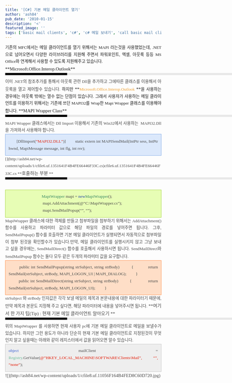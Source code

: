 ```yaml
---
title: '[C#] 기본 메일 클라이언트 열기'
author: 'ash84'
pub_date: '2010-01-15'
description: '<'
featured_image: ''
tags: ['basic mail clients', 'c#', 'c# 메일 보내기', 'call basic mail clients', 'dev', 'mapi', 'MAPI Wrapper', 'mapi32', '메일 보내기']
---
```



<div style="LINE-HEIGHT: 2">  
<div>  
<div style="LINE-HEIGHT: 1.7">  
<div style="TEXT-ALIGN: justify">  
<div>  
<div style="LINE-HEIGHT: 1.7">  
<div>  
<div style="LINE-HEIGHT: 1.7">  
<div style="TEXT-ALIGN: justify">  
</div><span style="FONT-SIZE: 11pt">  
<div style="TEXT-ALIGN: justify"><span class="Apple-style-span" style="FONT-FAMILY: Dotum"><span style="FONT-SIZE: 10pt">기존의 MFC에서는 메일 클라이언트를 열기 위해서는 MAPI 라는것을 사용했었는데, .NET으로 넘어오면서 다양한 라이브러리를 지원해 주면서 파워포인트, 엑셀, 아웃룩 등등 MS Office와 연계해서 사용할 수 있도록 지원해주고 있습니다. </span></span></div><span style="FONT-FAMILY: Dotum">  
<div style="TEXT-ALIGN: justify">  
</div>**<span style="FONT-SIZE: 11pt">Microsoft.Office.Interop.Outlook</span>**<div>  
<div style="BORDER-LEFT: #000000 200px solid; PADDING-BOTTOM: 3px; BACKGROUND-COLOR: #e8e8e8; PADDING-LEFT: 6px; WIDTH: 690px; PADDING-RIGHT: 6px; FONT: bold 1pt/1 나눔고딕, Sans-serif; MARGIN-BOTTOM: 10px; HEIGHT: 1px; COLOR: #fff; PADDING-TOP: 3px"><span style="FONT-SIZE: 11pt"><span style="FONT-SIZE: 10pt"><span style="FONT-SIZE: 11pt"><span style="FONT-SIZE: 10pt"><span style="FONT-SIZE: 10pt"><span style="FONT-FAMILY: Batang"><span style="FONT-SIZE: 11pt"><span style="FONT-SIZE: 1pt"></span></span></span></span></span></span></span></span></div>  
<div style="LINE-HEIGHT: 1.7">  
<div style="TEXT-ALIGN: justify"><span style="FONT-FAMILY: Dotum"><font color="#474747"><span style="FONT-SIZE: 11pt"><span style="FONT-SIZE: 10pt">이미 .NET의 참조추가를 통해서 아웃룩 관련 Dll을 추가하고 그에따른 클래스를 이용해서 아웃룩을 열고 제어할수 있습니다. ﻿</span></span></font><span style="FONT-SIZE: 10pt"><font color="#474747"><span style="FONT-SIZE: 11pt"><span style="FONT-SIZE: 10pt">﻿</span></span></font><span style="FONT-FAMILY: Dotum"><font color="#474747"><span style="FONT-SIZE: 11pt"><span style="FONT-SIZE: 10pt">﻿</span></span></font></span></span></span><span style="FONT-SIZE: 11pt"><span style="FONT-SIZE: 10pt">하지만 </span>**<font color="#ec9c2c"><span style="FONT-SIZE: 10pt">Microsoft.Office.Interop.Outlook </span></font>**<span style="FONT-SIZE: 10pt">을 사용하는 경우에는 아웃룩 밖에는 열수 없는 단점이 있습니다. 그래서 사용자가 사용하는 메일 클라이언트를 이용하기 위해서는 기존에 쓰던 MAPI32를 Wrap한 Mapi Wrapper 클래스를 이용해야 합니다. </span></span>**<span style="FONT-SIZE: 11pt">MAPI Wrapper Class</span>**

</div>  
<div style="TEXT-ALIGN: justify">  
<div>  
<div style="BORDER-LEFT: #000000 200px solid; PADDING-BOTTOM: 3px; BACKGROUND-COLOR: #e8e8e8; PADDING-LEFT: 6px; WIDTH: 690px; PADDING-RIGHT: 6px; FONT: bold 1pt/1 나눔고딕, Sans-serif; MARGIN-BOTTOM: 10px; HEIGHT: 1px; COLOR: #fff; PADDING-TOP: 3px"><span style="FONT-SIZE: 11pt"><span style="FONT-SIZE: 10pt"><span style="FONT-SIZE: 11pt"><span style="FONT-SIZE: 10pt"><span style="FONT-SIZE: 10pt"><span style="FONT-FAMILY: Batang"><span style="FONT-SIZE: 11pt"><span style="FONT-SIZE: 1pt"></span></span></span></span></span></span></span></span></div>  
<div style="LINE-HEIGHT: 1.7"><span style="FONT-FAMILY: Dotum"><font color="#474747"><span style="FONT-SIZE: 11pt"><span style="FONT-SIZE: 10pt">MAPI </span></span><span style="FONT-SIZE: 11pt"><span style="FONT-SIZE: 11pt"><span style="FONT-SIZE: 10pt">Wrapper 클래스에서는 Dll Import 이용해서 기존의 Win32에서 사용하는 ﻿</span></span></span></font><span style="FONT-SIZE: 10pt"><font color="#474747"><span style="FONT-SIZE: 11pt"><span style="FONT-SIZE: 11pt"><span style="FONT-SIZE: 10pt">﻿</span></span></span></font><span style="FONT-FAMILY: Dotum"><font color="#474747"><span style="FONT-SIZE: 11pt"><span style="FONT-SIZE: 11pt"><span style="FONT-SIZE: 10pt">﻿</span></span></span></font><span style="FONT-SIZE: 10pt"><font color="#474747"><span style="FONT-SIZE: 11pt"><span style="FONT-SIZE: 11pt"><span style="FONT-SIZE: 10pt">﻿ MAPI32.Dll 을 가져와서 사용해야 합니다. </span></span></span><div class="txc-textbox" style="BORDER-BOTTOM: #79a5e4 1px solid; BORDER-LEFT: #79a5e4 1px solid; PADDING-BOTTOM: 10px; BACKGROUND-COLOR: #dbe8fb; PADDING-LEFT: 10px; PADDING-RIGHT: 10px; BORDER-TOP: #79a5e4 1px solid; BORDER-RIGHT: #79a5e4 1px solid; PADDING-TOP: 10px"><span style="FONT-SIZE: 11pt">       <span style="FONT-SIZE: 10pt">[DllImport(<font color="#e31600">“MAPI32.DLL”</font>)]</span></span>  
<span style="FONT-SIZE: 11pt"><span style="FONT-SIZE: 10pt">        static extern int MAPISendMail(IntPtr sess, IntPtr hwnd, MapiMessage message, int flg, int rsv);</span></span>  
</div>  
[](http://ash84.net/wp-content/uploads/1/cfile6.uf.1351641F4B4FE66446F33C.cs)cfile6.uf.1351641F4B4FE66446F33C.cs  
**<span style="FONT-SIZE: 11pt"><span style="FONT-SIZE: 11pt">호출하는 부분 </span></span>**<div>  
<div style="BORDER-LEFT: #000000 200px solid; PADDING-BOTTOM: 3px; BACKGROUND-COLOR: #e8e8e8; PADDING-LEFT: 6px; WIDTH: 690px; PADDING-RIGHT: 6px; FONT: bold 1pt/1 나눔고딕, Sans-serif; MARGIN-BOTTOM: 10px; HEIGHT: 1px; COLOR: #fff; PADDING-TOP: 3px"><span style="FONT-SIZE: 11pt"><span style="FONT-SIZE: 10pt"><span style="FONT-SIZE: 11pt"><span style="FONT-SIZE: 10pt"><span style="FONT-SIZE: 10pt"><span style="FONT-FAMILY: Batang"><span style="FONT-SIZE: 11pt"><span style="FONT-SIZE: 1pt"></span></span></span></span></span></span></span></span></div>  
<div style="LINE-HEIGHT: 1.7"> </div></div></font></span></span></span></span></div></div></div></div></div></span></span></div></div></div></div></div></div></div></div>  
<div style="LINE-HEIGHT: 2">  
<div>  
<div style="LINE-HEIGHT: 1.7">  
<div style="TEXT-ALIGN: justify">  
<div>  
<div style="LINE-HEIGHT: 1.7">  
<div>  
<div style="LINE-HEIGHT: 1.7"><span style="FONT-SIZE: 11pt"><span style="FONT-FAMILY: Dotum"><span style="FONT-FAMILY: Dotum"><span style="FONT-SIZE: 10pt"><span style="FONT-FAMILY: Dotum"><span style="FONT-SIZE: 10pt"><font color="#474747"><span style="FONT-FAMILY: Dotum"><span style="FONT-SIZE: 10pt"><span style="FONT-FAMILY: Dotum"><span style="FONT-SIZE: 10pt"><font color="#474747"><span style="FONT-SIZE: 11pt"><font color="#318561">  
<div class="txc-textbox" style="BORDER-BOTTOM: #9fd331 1px solid; BORDER-LEFT: #9fd331 1px solid; PADDING-BOTTOM: 10px; BACKGROUND-COLOR: #e7fdb5; PADDING-LEFT: 10px; PADDING-RIGHT: 10px; BORDER-TOP: #9fd331 1px solid; BORDER-RIGHT: #9fd331 1px solid; PADDING-TOP: 10px">  
<div style="LINE-HEIGHT: 2">  
<div>  
<div style="LINE-HEIGHT: 1.7">  
<div style="TEXT-ALIGN: justify">  
<div>  
<div style="LINE-HEIGHT: 1.7">  
<div>  
<div style="LINE-HEIGHT: 1.7"><span style="FONT-SIZE: 11pt"><span style="FONT-FAMILY: Dotum"><span style="FONT-FAMILY: Dotum"><span style="FONT-SIZE: 10pt"><span style="FONT-FAMILY: Dotum"><span style="FONT-SIZE: 10pt"><font color="#474747"><span style="FONT-FAMILY: Dotum"><span style="FONT-SIZE: 10pt"><span style="FONT-FAMILY: Dotum"><span style="FONT-SIZE: 10pt"><font color="#474747"><span style="FONT-SIZE: 11pt"><font color="#318561"><span style="FONT-SIZE: 10pt">                              </span><span style="FONT-SIZE: 10pt"><span style="FONT-SIZE: 10pt">  </span><span style="FONT-SIZE: 10pt">MapiWrapper </span></span></font><span style="FONT-SIZE: 10pt"><span style="FONT-SIZE: 10pt">mapi = </span></span></span><font color="#193da9"><font size="+0"><span style="FONT-SIZE: 11pt"><span style="FONT-SIZE: 10pt"><span style="FONT-SIZE: 10pt">new</span></span></span></font><span style="FONT-SIZE: 11pt"><span style="FONT-SIZE: 10pt"><span style="FONT-SIZE: 10pt"></span></span></span></font><span style="FONT-SIZE: 11pt"><font color="#318561"><span style="FONT-SIZE: 10pt"><span style="FONT-SIZE: 10pt">MapiWrapper</span></span></font><span style="FONT-SIZE: 10pt"><span style="FONT-SIZE: 10pt">();</span></span></span></font></span></span></span></span></font></span></span></span></span></span></span></div></div></div></div></div></div></div></div>  
<div style="TEXT-ALIGN: center; LINE-HEIGHT: 2">  
<div>  
<div style="LINE-HEIGHT: 1.7">  
<div style="TEXT-ALIGN: justify">  
<div>  
<div style="LINE-HEIGHT: 1.7">  
<div>  
<div style="LINE-HEIGHT: 1.7"><span style="FONT-FAMILY: Dotum"><span style="FONT-SIZE: 10pt"><span style="FONT-FAMILY: Dotum"><span style="FONT-SIZE: 10pt"><font color="#474747"><span style="FONT-SIZE: 11pt"><span style="FONT-SIZE: 10pt"><span style="FONT-SIZE: 10pt">                                 </span><span style="FONT-SIZE: 10pt">mapi.AddAttachment(@”C:\MapiWrapper.cs”);</span></span></span></font></span></span></span></span></div>  
<div style="LINE-HEIGHT: 1.7"><span style="FONT-FAMILY: Dotum"><span style="FONT-SIZE: 10pt"><span style="FONT-FAMILY: Dotum"><span style="FONT-SIZE: 10pt"><font color="#474747"><span style="FONT-SIZE: 11pt"><span style="FONT-SIZE: 10pt"><span style="FONT-SIZE: 10pt">                               </span><span style="FONT-SIZE: 10pt">  mapi.SendMailPopup(“”, “”);</span></span></span></font></span></span></span></span></div></div></div></div></div></div></div></div></div></font></span></font></span></span></span></span><span style="FONT-FAMILY: Dotum"><span style="FONT-SIZE: 10pt"><span style="FONT-FAMILY: Dotum"><span style="FONT-SIZE: 10pt"><font color="#474747">  
</font></span></span></span></span></font></span></span></span></span></span></span></div></div></div></div></div></div></div></div>  
<div style="LINE-HEIGHT: 2"><span style="FONT-SIZE: 11pt"><span style="FONT-FAMILY: Dotum">  
<div>  
<div style="LINE-HEIGHT: 1.7">  
<div style="TEXT-ALIGN: justify">  
<div>  
<div style="LINE-HEIGHT: 1.7"><span style="FONT-FAMILY: Dotum"><span style="FONT-SIZE: 10pt"><span style="FONT-FAMILY: Dotum"><span style="FONT-SIZE: 10pt"><font color="#474747">  
<div>  
<div style="LINE-HEIGHT: 1.7"><span style="FONT-SIZE: 11pt"><span style="FONT-FAMILY: Dotum"><span style="FONT-SIZE: 10pt">MapiWrapper 클래스에 대한 객체를 만들고 첨부파일을 첨부하기 위해서는 AddAttachment() 함수를 사용하고 파라미터 값으로 해당 파일의 경로를 넣어주면 됩니다. 그후, SendMailPopup() 함수를 호출하면 기본 메일 클라이언트가 실행되면서 자동적으로 첨부파일이 첨부 된것을 확인할수가 있습니다.</span></span></span><span style="FONT-SIZE: 11pt"><span style="FONT-FAMILY: Dotum"><span style="FONT-SIZE: 10pt">만약, 메일 클라이언트를 실행시키지 않고 그냥 보내고 싶을 경우에는, SendMailDirect() 함수를 호출해서 사용하시면 됩니다. SendMailDirect와 SendMailPopup 함수는 둘다 모두 같은 두개의 파라미터 값을 요구합니다.</span> </span></span>  
     

<div class="txc-textbox" style="BORDER-BOTTOM: #fe8943 1px solid; BORDER-LEFT: #fe8943 1px solid; PADDING-BOTTOM: 10px; BACKGROUND-COLOR: #fedec7; PADDING-LEFT: 10px; PADDING-RIGHT: 10px; BORDER-TOP: #fe8943 1px solid; BORDER-RIGHT: #fe8943 1px solid; PADDING-TOP: 10px">  
<div style="LINE-HEIGHT: 1.7">        public int SendMailPopup(string strSubject, string strBody)  
         {  
           return SendMail(strSubject, strBody, MAPI_LOGON_UI | MAPI_DIALOG);  
         }</div>  
<div style="LINE-HEIGHT: 1.7">        public int SendMailDirect(string strSubject, string strBody)  
         {  
             return SendMail(strSubject, strBody, MAPI_LOGON_UI);  
         }  
</div></div>  
<span style="FONT-SIZE: 11pt"><span style="FONT-SIZE: 10pt">strSubject 와 strBody 인자값은 각각 보낼 메일의 제목과 본문내용에 대한 파라미터기 때문에, 만약 제목과 본문도 지정해 주고 싶다면, 해당 파라미터에 내용을 넣어주시면 됩니다. </span>**여기서 한 가지 팁(Tip) : 현재 기본 메일 클라이언트 알아오기 **

<div>  
<div style="BORDER-LEFT: #000000 200px solid; PADDING-BOTTOM: 3px; BACKGROUND-COLOR: #e8e8e8; PADDING-LEFT: 6px; WIDTH: 690px; PADDING-RIGHT: 6px; FONT: bold 1pt/1 나눔고딕, Sans-serif; MARGIN-BOTTOM: 10px; HEIGHT: 1px; COLOR: #fff; PADDING-TOP: 3px"><span style="FONT-SIZE: 11pt"><span style="FONT-SIZE: 10pt"><span style="FONT-SIZE: 11pt"><span style="FONT-SIZE: 10pt"><span style="FONT-SIZE: 10pt"><span style="FONT-FAMILY: Batang"><span style="FONT-SIZE: 11pt"><span style="FONT-SIZE: 1pt"></span></span></span></span></span></span></span></span></div>  
<div style="LINE-HEIGHT: 1.7"><span style="FONT-FAMILY: Dotum"><font color="#474747"><span style="FONT-SIZE: 10pt">﻿</span></font><span style="FONT-SIZE: 10pt"><font color="#474747"><span style="FONT-SIZE: 10pt">﻿</span></font><span style="FONT-FAMILY: Dotum"><font color="#474747"><span style="FONT-SIZE: 10pt">﻿</span></font><span style="FONT-SIZE: 10pt"><font color="#474747"><span style="FONT-SIZE: 11pt"><span style="FONT-SIZE: 10pt">위의 MapiWrapper 를 사용하면 현재 사용자 pc에 기본 메일 클라이언트로 메일을 보낼수가 있습니다. 하지만 그런 용도가 아니라 단순히 현재 기본 메일 클라이언트로 지정된것이 무엇인지 알고 싶을때는 아래와 같이 레지스터에서 값을 읽어오면 알수 있습니다. </span></span></font></span></span></span></span><span style="FONT-SIZE: 10pt">  
<div class="txc-textbox" style="BORDER-BOTTOM: #c1c1c1 1px solid; BORDER-LEFT: #c1c1c1 1px solid; PADDING-BOTTOM: 10px; BACKGROUND-COLOR: #eeeeee; PADDING-LEFT: 10px; PADDING-RIGHT: 10px; BORDER-TOP: #c1c1c1 1px solid; BORDER-RIGHT: #c1c1c1 1px solid; PADDING-TOP: 10px"><span style="FONT-SIZE: 10pt"><font color="#3058d2">object</font> mailClient   
 = <font color="#6abb9a">Registry</font>.GetValue(<font color="#e31600">@”HKEY_LOCAL_MACHINE\SOFTWARE\Clients\Mail”, “”, “none”</font>);</span>  
</div></span>  
![](http://ash84.net/wp-content/uploads/1/cfile8.uf.11056F164B4FED8C60D720.jpg)  
  
<span id="tx_afterend_mark"></span>  
</div></div></span></div></div>  
</font></span></span></span></span></div></div></div>  
<div style="TEXT-ALIGN: justify"> </div></div></div></span></span></div>

